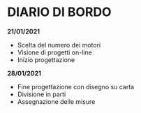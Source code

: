DIARIO DI BORDO
===============

**21/01/2021**
  * Scelta del numero dei motori
  * Visione di progetti on-line
  * Inizio progettazione
  
**28/01/2021**
  * Fine progettazione con disegno su carta
  * Divisione in parti
  * Assegnazione delle misure
  
  
